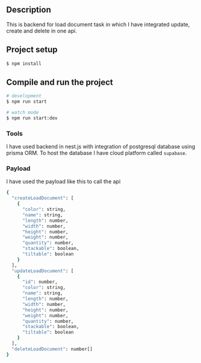 ## Description

This is backend for load document task in which I have integrated update, create and delete in one api.

## Project setup

```bash
$ npm install
```

## Compile and run the project

```bash
# development
$ npm run start

# watch mode
$ npm run start:dev

```

### Tools

I have used backend in nest.js with integration of postgresql database using prisma ORM. To host the database I have cloud platform called `supabase`.


### Payload

I have used the payload like this to call the api

```bash
{
  "createLoadDocument": [
    {
      "color": string,
      "name": string,
      "length": number,
      "width": number,
      "height": number,
      "weight": number,
      "quantity": number,
      "stackable": boolean,
      "tiltable": boolean
    }
  ],
  "updateLoadDocument": [
    {
      "id": number,
      "color": string,
      "name": string,
      "length": number,
      "width": number,
      "height": number,
      "weight": number,
      "quantity": number,
      "stackable": boolean,
      "tiltable": boolean
    }
  ],
  "deleteLoadDocument": number[]
}
```


